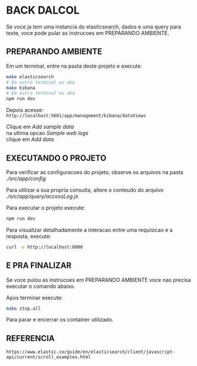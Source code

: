 # BACK DALCOL

Se voce ja tem uma instancia do elasticsearch, dados e uma query para teste, voce pode pular as instrucoes em PREPARANDO AMBIENTE.

## PREPARANDO AMBIENTE

Em um terminal, entre na pasta deste projeto e execute:

```bash
make elasticsearch
# Em outro terminal ou aba
make kibana
# Em outro terminal ou aba
npm run dev
```

Depois acesse:  
`http://localhost:5601/app/management/kibana/dataViews`

Clique em _Add sample data_  
na ultima opcao _Sample web logs_  
clique em _Add data_

## EXECUTANDO O PROJETO

Para verificar as configuracoes do projeto, observe os arquivos na pasta _./src/app/config_

Para utilizar a sua propria consulta, altere o conteudo do arquivo _./src/app/query/accessLog.js_

Para executar o projeto execute:

```bash
npm run dev
```

Para visualizar detalhadamente a interacao entre uma requisicao e a resposta, execute:

```bash
curl -v http://localhost:8000
```

## E PRA FINALIZAR

Se voce pulou as instrucoes em PREPARANDO AMBIENTE voce nao precisa executar o comando abaixo.

Apos terminar execute:

```bash
make stop.all
```

Para parar e encerrar os container utilizado.

## REFERENCIA

`https://www.elastic.co/guide/en/elasticsearch/client/javascript-api/current/scroll_examples.html`